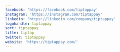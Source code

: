 ```yaml
---
facebook: 'https://facebook.com/tiptappay'
instagram: 'https://instagram.com/tiptappay'
linkedin: 'https://linkedin.com/company/tiptappay'
logohandle: tiptappay
sort: tiptappay
title: tiptap
twitter: tiptappay
website: 'https://tiptappay.com/'
---
```

